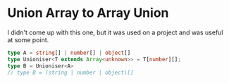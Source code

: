 # Union Array to Array Union
I didn't come up with this one, but it was used on a project and was useful at some point.

```ts
type A = string[] | number[] | object[]
type Unioniser<T extends Array<unknown>> = T[number][];
type B = Unioniser<A>
// type B = (string | number | object)[]
```